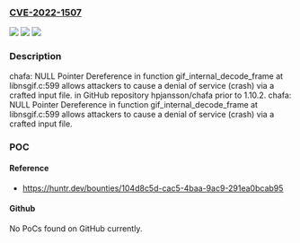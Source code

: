 ### [CVE-2022-1507](https://cve.mitre.org/cgi-bin/cvename.cgi?name=CVE-2022-1507)
![](https://img.shields.io/static/v1?label=Product&message=hpjansson%2Fchafa&color=blue)
![](https://img.shields.io/static/v1?label=Version&message=%3C%201.10.2%20&color=brighgreen)
![](https://img.shields.io/static/v1?label=Vulnerability&message=CWE-476%20NULL%20Pointer%20Dereference&color=brighgreen)

### Description

chafa: NULL Pointer Dereference in function gif_internal_decode_frame at libnsgif.c:599 allows attackers to cause a denial of service (crash) via a crafted input file. in GitHub repository hpjansson/chafa prior to 1.10.2. chafa: NULL Pointer Dereference in function gif_internal_decode_frame at libnsgif.c:599 allows attackers to cause a denial of service (crash) via a crafted input file.

### POC

#### Reference
- https://huntr.dev/bounties/104d8c5d-cac5-4baa-9ac9-291ea0bcab95

#### Github
No PoCs found on GitHub currently.

